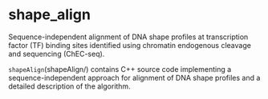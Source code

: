 # shape_align
Sequence-independent alignment of DNA shape profiles at transcription factor (TF) binding sites identified using chromatin endogenous cleavage and sequencing (ChEC-seq).

`shapeAlign`(shapeAlign/) contains C++ source code implementing a sequence-independent approach for alignment of DNA shape profiles and a detailed description of the algorithm.
